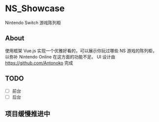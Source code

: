 # NS_Showcase
 Nintendo Switch 游戏陈列柜

## About
 使用框架 Vue.js 实现一个优雅好看的，可以展示你玩过哪些 NS 游戏的陈列柜，以弥补 Nintendo Online 在这方面的功能不足。
 UI 设计由 https://github.com/Antonoko 完成

## TODO
 - [ ] 前台
 - [ ] 后台

## 项目缓慢推进中
